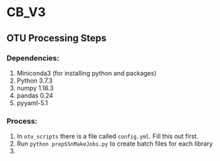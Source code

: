 # CB_V3

## OTU Processing Steps

### Dependencies:

1. Miniconda3 (for installing python and packages)
2. Python 3.7.3
3. numpy 1.16.3
4. pandas 0.24
5. pyyaml-5.1

### Process:

1. In `otu_scripts` there is a file called `config.yml`. Fill this out first.
2. Run `python prepSSnMakeJobs.py` to create batch files for each library
3. 